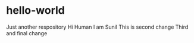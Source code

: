 # hello-world
Just another respository
Hi Human
I am Sunil
This is second change
Third and final change
